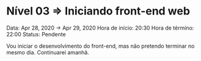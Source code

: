 # Nível 03 ⇒ Iniciando front-end web

Data: Apr 28, 2020 → Apr 29, 2020
Hora de início: 20:30
Hora de término: 22:00
Status: Pendente

Vou iniciar o desenvolvimento do front-end, mas não pretendo terminar no mesmo dia. Continuarei amanhã.